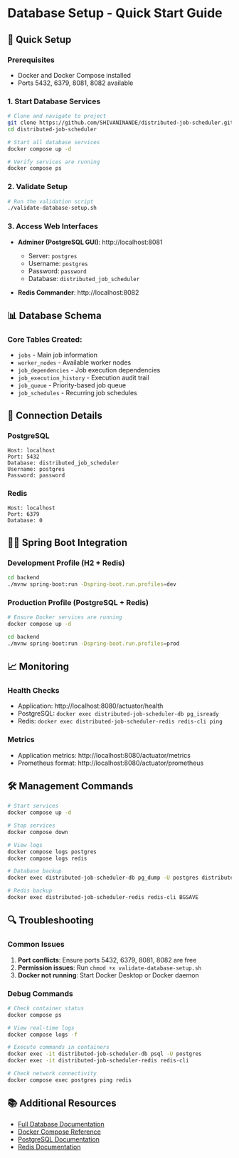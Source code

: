 # Database Setup - Quick Start Guide

## 🚀 Quick Setup

### Prerequisites
- Docker and Docker Compose installed
- Ports 5432, 6379, 8081, 8082 available

### 1. Start Database Services

```bash
# Clone and navigate to project
git clone https://github.com/SHIVANINANDE/distributed-job-scheduler.git
cd distributed-job-scheduler

# Start all database services
docker compose up -d

# Verify services are running
docker compose ps
```

### 2. Validate Setup

```bash
# Run the validation script
./validate-database-setup.sh
```

### 3. Access Web Interfaces

- **Adminer (PostgreSQL GUI)**: http://localhost:8081
  - Server: `postgres`
  - Username: `postgres`
  - Password: `password`
  - Database: `distributed_job_scheduler`

- **Redis Commander**: http://localhost:8082

## 📊 Database Schema

### Core Tables Created:
- `jobs` - Main job information
- `worker_nodes` - Available worker nodes
- `job_dependencies` - Job execution dependencies
- `job_execution_history` - Execution audit trail
- `job_queue` - Priority-based job queue
- `job_schedules` - Recurring job schedules

## 🔧 Connection Details

### PostgreSQL
```
Host: localhost
Port: 5432
Database: distributed_job_scheduler
Username: postgres
Password: password
```

### Redis
```
Host: localhost
Port: 6379
Database: 0
```

## 🏃‍♂️ Spring Boot Integration

### Development Profile (H2 + Redis)
```bash
cd backend
./mvnw spring-boot:run -Dspring-boot.run.profiles=dev
```

### Production Profile (PostgreSQL + Redis)
```bash
# Ensure Docker services are running
docker compose up -d

cd backend
./mvnw spring-boot:run -Dspring-boot.run.profiles=prod
```

## 📈 Monitoring

### Health Checks
- Application: http://localhost:8080/actuator/health
- PostgreSQL: `docker exec distributed-job-scheduler-db pg_isready`
- Redis: `docker exec distributed-job-scheduler-redis redis-cli ping`

### Metrics
- Application metrics: http://localhost:8080/actuator/metrics
- Prometheus format: http://localhost:8080/actuator/prometheus

## 🛠 Management Commands

```bash
# Start services
docker compose up -d

# Stop services
docker compose down

# View logs
docker compose logs postgres
docker compose logs redis

# Database backup
docker exec distributed-job-scheduler-db pg_dump -U postgres distributed_job_scheduler > backup.sql

# Redis backup
docker exec distributed-job-scheduler-redis redis-cli BGSAVE
```

## 🔍 Troubleshooting

### Common Issues

1. **Port conflicts**: Ensure ports 5432, 6379, 8081, 8082 are free
2. **Permission issues**: Run `chmod +x validate-database-setup.sh`
3. **Docker not running**: Start Docker Desktop or Docker daemon

### Debug Commands

```bash
# Check container status
docker compose ps

# View real-time logs
docker compose logs -f

# Execute commands in containers
docker exec -it distributed-job-scheduler-db psql -U postgres
docker exec -it distributed-job-scheduler-redis redis-cli

# Check network connectivity
docker compose exec postgres ping redis
```

## 📚 Additional Resources

- [Full Database Documentation](./DATABASE_SETUP.md)
- [Docker Compose Reference](https://docs.docker.com/compose/)
- [PostgreSQL Documentation](https://www.postgresql.org/docs/)
- [Redis Documentation](https://redis.io/documentation)
